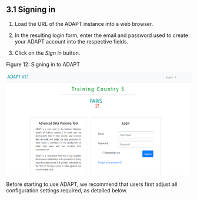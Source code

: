 ## 3.1 Signing in

1.  Load the URL of the ADAPT instance into a web browser.

2.  In the resulting login form, enter the email and password used to
    create your ADAPT account into the respective fields.

3.  Click on the *Sign in* button.

<span id="_Toc7208815" class="anchor"></span>Figure 12: Signing in to
ADAPT

<img src="ADAPTmedia\media\image12.png" style="width:6.26806in;height:2.89444in" />

Before starting to use ADAPT, we recommend that users first adjust all
configuration settings required, as detailed below.